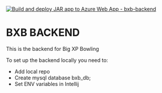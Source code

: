 [![Build and deploy JAR app to Azure Web App - bxb-backend](https://github.com/Big-XP-Bowl/bxb-backend/actions/workflows/main_bxb-backend.yml/badge.svg?branch=main)](https://github.com/Big-XP-Bowl/bxb-backend/actions/workflows/main_bxb-backend.yml)

# BXB BACKEND

This is the backend for Big XP Bowling

To set up the backend locally you need to:

- Add local repo
- Create mysql database bxb_db;
- Set ENV variables in Intellij

